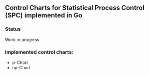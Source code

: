 ## Control Charts for Statistical Process Control (SPC) implemented in Go 

### Status

Work in progress 

### Implemented control charts:
* p-Chart 
* np-Chart
